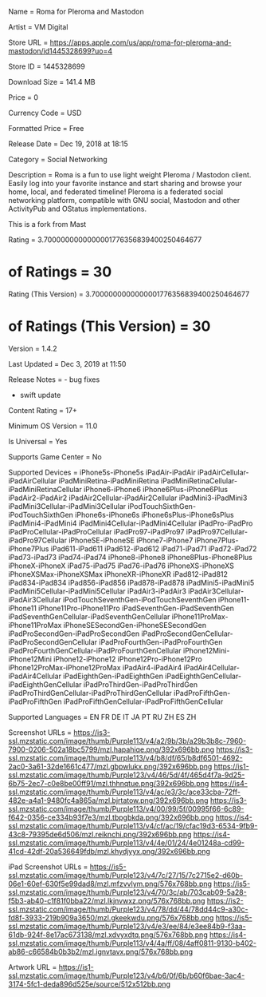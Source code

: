 Name = Roma for Pleroma and Mastodon

Artist = VM Digital

Store URL = https://apps.apple.com/us/app/roma-for-pleroma-and-mastodon/id1445328699?uo=4

Store ID = 1445328699

Download Size = 141.4 MB

Price = 0

Currency Code = USD

Formatted Price = Free

Release Date = Dec 19, 2018 at 18:15

Category = Social Networking

Description = Roma is a fun to use light weight Pleroma / Mastodon client. Easily log into your favorite instance and start sharing and browse your home, local, and federated timeline! 
Pleroma is a federated social networking platform, compatible with GNU social, Mastodon and other ActivityPub and OStatus implementations.


This is a fork from Mast

Rating = 3.7000000000000001776356839400250464677

# of Ratings = 30

Rating (This Version) = 3.7000000000000001776356839400250464677

# of Ratings (This Version) = 30

Version = 1.4.2

Last Updated = Dec 3, 2019 at 11:50

Release Notes = - bug fixes
- swift update

Content Rating = 17+

Minimum OS Version = 11.0

Is Universal = Yes

Supports Game Center = No

Supported Devices = iPhone5s-iPhone5s
iPadAir-iPadAir
iPadAirCellular-iPadAirCellular
iPadMiniRetina-iPadMiniRetina
iPadMiniRetinaCellular-iPadMiniRetinaCellular
iPhone6-iPhone6
iPhone6Plus-iPhone6Plus
iPadAir2-iPadAir2
iPadAir2Cellular-iPadAir2Cellular
iPadMini3-iPadMini3
iPadMini3Cellular-iPadMini3Cellular
iPodTouchSixthGen-iPodTouchSixthGen
iPhone6s-iPhone6s
iPhone6sPlus-iPhone6sPlus
iPadMini4-iPadMini4
iPadMini4Cellular-iPadMini4Cellular
iPadPro-iPadPro
iPadProCellular-iPadProCellular
iPadPro97-iPadPro97
iPadPro97Cellular-iPadPro97Cellular
iPhoneSE-iPhoneSE
iPhone7-iPhone7
iPhone7Plus-iPhone7Plus
iPad611-iPad611
iPad612-iPad612
iPad71-iPad71
iPad72-iPad72
iPad73-iPad73
iPad74-iPad74
iPhone8-iPhone8
iPhone8Plus-iPhone8Plus
iPhoneX-iPhoneX
iPad75-iPad75
iPad76-iPad76
iPhoneXS-iPhoneXS
iPhoneXSMax-iPhoneXSMax
iPhoneXR-iPhoneXR
iPad812-iPad812
iPad834-iPad834
iPad856-iPad856
iPad878-iPad878
iPadMini5-iPadMini5
iPadMini5Cellular-iPadMini5Cellular
iPadAir3-iPadAir3
iPadAir3Cellular-iPadAir3Cellular
iPodTouchSeventhGen-iPodTouchSeventhGen
iPhone11-iPhone11
iPhone11Pro-iPhone11Pro
iPadSeventhGen-iPadSeventhGen
iPadSeventhGenCellular-iPadSeventhGenCellular
iPhone11ProMax-iPhone11ProMax
iPhoneSESecondGen-iPhoneSESecondGen
iPadProSecondGen-iPadProSecondGen
iPadProSecondGenCellular-iPadProSecondGenCellular
iPadProFourthGen-iPadProFourthGen
iPadProFourthGenCellular-iPadProFourthGenCellular
iPhone12Mini-iPhone12Mini
iPhone12-iPhone12
iPhone12Pro-iPhone12Pro
iPhone12ProMax-iPhone12ProMax
iPadAir4-iPadAir4
iPadAir4Cellular-iPadAir4Cellular
iPadEighthGen-iPadEighthGen
iPadEighthGenCellular-iPadEighthGenCellular
iPadProThirdGen-iPadProThirdGen
iPadProThirdGenCellular-iPadProThirdGenCellular
iPadProFifthGen-iPadProFifthGen
iPadProFifthGenCellular-iPadProFifthGenCellular

Supported Languages = EN
FR
DE
IT
JA
PT
RU
ZH
ES
ZH

Screenshot URLs = https://is3-ssl.mzstatic.com/image/thumb/Purple113/v4/a2/9b/3b/a29b3b8c-7960-7900-0206-502a18bc5799/mzl.hapahiqe.png/392x696bb.png
https://is3-ssl.mzstatic.com/image/thumb/Purple113/v4/b8/df/65/b8df6501-4692-2ac0-3a61-32de1661c477/mzl.gbpwlukx.png/392x696bb.png
https://is1-ssl.mzstatic.com/image/thumb/Purple123/v4/46/5d/4f/465d4f7a-9d25-6b75-2ec7-c0e8be00ff91/mzl.thhnqtue.png/392x696bb.png
https://is4-ssl.mzstatic.com/image/thumb/Purple113/v4/ac/e3/3c/ace33cba-72ff-482e-a4a1-9480fc4a865a/mzl.bjrtatow.png/392x696bb.png
https://is3-ssl.mzstatic.com/image/thumb/Purple113/v4/00/99/5f/00995f66-6c89-f642-0356-ce334b93f7e3/mzl.tbpgbkda.png/392x696bb.png
https://is4-ssl.mzstatic.com/image/thumb/Purple113/v4/cf/ac/19/cfac19d3-6534-9fb9-43c8-79395de6d506/mzl.reiknchi.png/392x696bb.png
https://is4-ssl.mzstatic.com/image/thumb/Purple113/v4/4e/01/24/4e01248a-cd99-41cd-42df-20a536649fdb/mzl.khydjyyx.png/392x696bb.png

iPad Screenshot URLs = https://is5-ssl.mzstatic.com/image/thumb/Purple123/v4/7c/27/15/7c2715e2-d60b-06e1-60ef-630f5e99dad8/mzl.mfzvvlym.png/576x768bb.png
https://is5-ssl.mzstatic.com/image/thumb/Purple123/v4/70/3c/ab/703cab09-5a28-f5b3-ab40-c1f81f0bba22/mzl.lkjnvwxz.png/576x768bb.png
https://is2-ssl.mzstatic.com/image/thumb/Purple123/v4/78/dd/44/78dd44c9-a30c-fd8f-3933-219b909a3650/mzl.gkeekwdu.png/576x768bb.png
https://is5-ssl.mzstatic.com/image/thumb/Purple123/v4/e3/ee/84/e3ee84b9-f3aa-61db-924f-8e17ac673138/mzl.xdvyxdtq.png/576x768bb.png
https://is4-ssl.mzstatic.com/image/thumb/Purple113/v4/4a/ff/08/4aff0811-9130-b402-ab86-c66584b0b3b2/mzl.ignvtavx.png/576x768bb.png

Artwork URL = https://is1-ssl.mzstatic.com/image/thumb/Purple123/v4/b6/0f/6b/b60f6bae-3ac4-3174-5fc1-deda896d525e/source/512x512bb.png